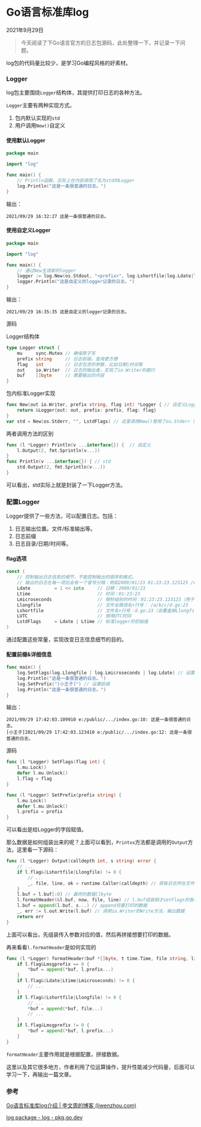 # Go语言标准库log

2021年9月29日

>  今天阅读了下Go语言官方的日志包源码，此处整理一下，并记录一下问题。

log包的代码量比较少，是学习Go编程风格的好素材。



### Logger

log包主要围绕`Logger`结构体，其提供打印日志的各种方法。

`Logger`主要有两种实现方式。

1. 包内默认实现的`std`
2. 用户调用`New()`自定义

#### **使用默认Logger**

```go
package main

import "log"

func main() {
    // Println函数，实际上在内部调用了名为std的Logger
	log.Println("这是一条很普通的日志。")
}
```

输出：

```
2021/09/29 16:32:27 这是一条很普通的日志。
```

#### **使用自定义Logger**

```go
package main

import "log"

func main() {
    // 通过New生成新的logger
    logger := log.New(os.Stdout, "<prefix>", log.Lshortfile|log.Ldate|log.Ltime)
	logger.Println("这是自定义的logger记录的日志。")
}
```

输出：

```
2021/09/29 16:35:35 这是自定义的logger记录的日志。
```



源码

Logger结构体

```go
type Logger struct {
	mu     sync.Mutex // 确保原子写
	prefix string     // 日志前缀，查询更方便
	flag   int        // 日志包含的参数，比如日期|时间等
	out    io.Writer  // 日志的输出者，实现了io.Writer的都行
	buf    []byte     // 需要输出的内容
}
```

包内标准Logger实现

```go
func New(out io.Writer, prefix string, flag int) *Logger { // 自定义Logger也是调用New函数
	return &Logger{out: out, prefix: prefix, flag: flag}
}
var std = New(os.Stderr, "", LstdFlags) // 这里调用New()使用了os.Stderr（标准错误输出）作为输出位置
```

两者调用方法的区别

```go
func (l *Logger) Println(v ...interface{}) {  // 自定义
    l.Output(2, fmt.Sprintln(v...)) 
}
func Println(v ...interface{}) { // std
	std.Output(2, fmt.Sprintln(v...))
}
```

可以看出，std实际上就是封装了一下Logger方法。

### 配置Logger

Logger提供了一些方法，可以配置日志。包括：

1. 日志输出位置。文件/标准输出等。
2. 日志前缀
3. 日志目录/日期/时间等。

#### flag选项

```go
const (
    // 控制输出日志信息的细节，不能控制输出的顺序和格式。
    // 输出的日志在每一项后会有一个冒号分隔：例如2009/01/23 01:23:23.123123 /a/b/c/d.go:23: message
    Ldate         = 1 << iota     // 日期：2009/01/23
    Ltime                         // 时间：01:23:23
    Lmicroseconds                 // 微秒级别的时间：01:23:23.123123（用于增强Ltime位）
    Llongfile                     // 文件全路径名+行号： /a/b/c/d.go:23
    Lshortfile                    // 文件名+行号：d.go:23（会覆盖掉Llongfile）
    LUTC                          // 使用UTC时间
    LstdFlags     = Ldate | Ltime // 标准logger的初始值
)
```

通过配置这些常量，实现改变日志信息细节的目的。

#### 配置前缀&详细信息

```go
func main() {
	log.SetFlags(log.Llongfile | log.Lmicroseconds | log.Ldate) // 设置细节
	log.Println("这是一条很普通的日志。")
	log.SetPrefix("[小王子]") // 设置前缀
	log.Println("这是一条很普通的日志。")
}
```

输出：

```
2021/09/29 17:42:03.109910 e:/public/.../index.go:10: 这是一条很普通的日志。
[小王子]2021/09/29 17:42:03.123410 e:/public/.../index.go:12: 这是一条很普通的日志。
```

源码

```go
func (l *Logger) SetFlags(flag int) {
	l.mu.Lock()
	defer l.mu.Unlock()
	l.flag = flag
}

func (l *Logger) SetPrefix(prefix string) {
	l.mu.Lock()
	defer l.mu.Unlock()
	l.prefix = prefix
}
```

可以看出是给Logger的字段赋值。

那么数据是如何组装出来的呢？上面可以看到，`Printxx`方法都是调用的`Output`方法，这里看一下源码：

```go
func (l *Logger) Output(calldepth int, s string) error {
	// ...
    if l.flag&(Lshortfile|Llongfile) != 0 {
        // ...
		_, file, line, ok = runtime.Caller(calldepth) // 获取日志所在文件名以及行
	}
	l.buf = l.buf[:0] // 最终的数据[]byte
	l.formatHeader(&l.buf, now, file, line) // l.buf组装刚才setFlags的各种信息
	l.buf = append(l.buf, s...) // append将要打印的数据
	_, err := l.out.Write(l.buf) // 调用io.Writer的Write方法，输出数据
	return err
}
```

上面可以看出，先组装传入参数对应的值，然后再拼接想要打印的数据。

再来看看`l.formatHeader`是如何实现的

```go
func (l *Logger) formatHeader(buf *[]byte, t time.Time, file string, line int) {
	if l.flag&Lmsgprefix == 0 {
		*buf = append(*buf, l.prefix...)
	}
	if l.flag&(Ldate|Ltime|Lmicroseconds) != 0 {
		// ...
	}
	if l.flag&(Lshortfile|Llongfile) != 0 {
		// ...
		*buf = append(*buf, file...)
		// ...
	}
	if l.flag&Lmsgprefix != 0 {
		*buf = append(*buf, l.prefix...)
	}
}
```

`formatHeader`主要作用就是根据配置，拼接数据。

这里以及其它很多地方，作者利用了位运算操作，提升性能减少代码量，后面可以学习一下，再输出一篇文章。

### 参考

[Go语言标准库log介绍 | 李文周的博客 (liwenzhou.com)](https://www.liwenzhou.com/posts/Go/go_log/)

[log package - log - pkg.go.dev](https://pkg.go.dev/log)
